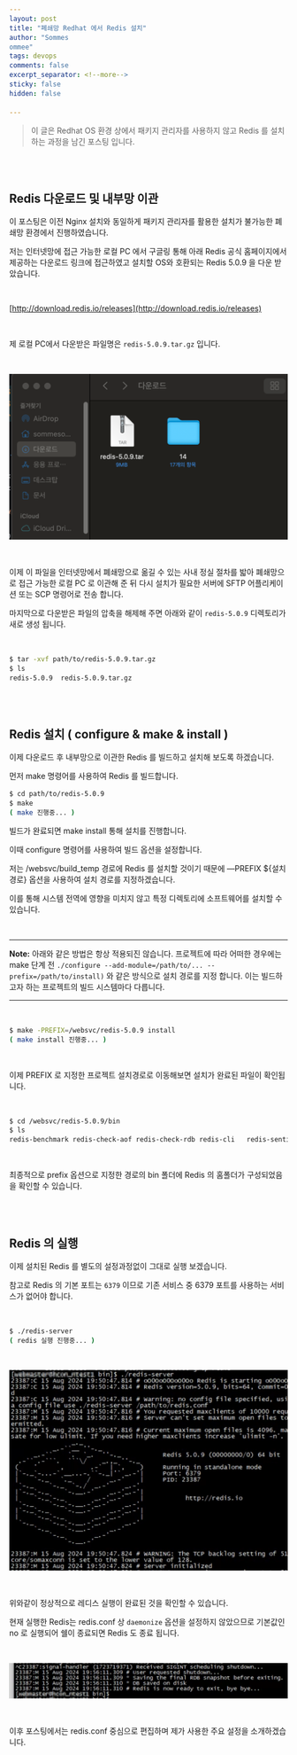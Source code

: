 ```yaml
---
layout: post
title: "폐쇄망 Redhat 에서 Redis 설치"
author: "Sommes
ommee"
tags: devops
comments: false
excerpt_separator: <!--more-->
sticky: false
hidden: false

---
```


> 이 글은 Redhat OS 환경 상에서  패키지 관리자를 사용하지 않고 Redis 를 설치하는 과정을 남긴 포스팅 입니다.
>

<br/>

<br/>

<!--more-->

## Redis 다운로드 및 내부망 이관

이 포스팅은 이전 Nginx 설치와 동일하게 패키지 관리자를 활용한 설치가 불가능한 폐쇄망 환경에서 진행하였습니다.

저는 인터넷망에 접근 가능한 로컬 PC 에서 구글링 통해 아래 Redis 공식 홈페이지에서 제공하는 다운로드 링크에 접근하였고 설치할 OS와 호환되는 Redis 5.0.9 을 다운 받았습니다.

<br/>

[http://download.redis.io/releases](http://download.redis.io/releases)

<br/>

제 로컬 PC에서 다운받은 파일명은 `redis-5.0.9.tar.gz` 입니다.

<br/>

![image_20240709_001.png](https://raw.githubusercontent.com/sommesommee/sommesommee.github.io/master/_images/image_20240709_001.png)

<br/>

이제 이 파일을 인터넷망에서 폐쇄망으로 옮길 수 있는 사내 정실 절차를 밟아 폐쇄망으로 접근 가능한 로컬 PC 로 이관해 준 뒤 다시 설치가 필요한 서버에 SFTP 어플리케이션 또는 SCP 명령어로 전송 합니다.

마지막으로 다운받은 파일의 압축을 해제해 주면 아래와 같이 `redis-5.0.9` 디렉토리가 새로 생성 됩니다.

<br/>

```bash
$ tar -xvf path/to/redis-5.0.9.tar.gz
$ ls
redis-5.0.9  redis-5.0.9.tar.gz
```

<br/>

<br/>

## Redis 설치 ( configure & make & install )

이제 다운로드 후 내부망으로 이관한 Redis 를 빌드하고 설치해 보도록 하겠습니다.

먼저 make 명령어를 사용하여 Redis 를 빌드합니다.


```bash
$ cd path/to/redis-5.0.9
$ make
( make 진행중... )
```



빌드가 완료되면 make install 통해 설치를 진행합니다.

이때 configure 명령어를 사용하여 빌드 옵션을 설정합니다.

저는 /websvc/build_temp 경로에 Redis 를 설치할 것이기 때문에 —PREFIX ${설치경로} 옵션을 사용하여 설치 경로를 지정하겠습니다.

이를 통해 시스템 전역에 영향을 미치지 않고 특정 디렉토리에 소프트웨어를 설치할 수 있습니다.

<br/>


---

**Note:**
아래와 같은 방법은 항상 적용되진 않습니다. 프로젝트에 따라 어떠한 경우에는 make 단계 전 `./configure --add-module=/path/to/... --prefix=/path/to/install)`  와 같은 방식으로 설치 경로를 지정 합니다. 이는 빌드하고자 하는 프로젝트의 빌드 시스템마다 다릅니다.

---

<br/>


```bash
$ make -PREFIX=/websvc/redis-5.0.9 install
( make install 진행중... )
```

<br/>

이제 PREFIX 로 지정한 프로젝트 설치경로로 이동해보면 설치가 완료된 파일이 확인됩니다.

<br/>

```bash
$ cd /websvc/redis-5.0.9/bin
$ ls
redis-benchmark	redis-check-aof	redis-check-rdb	redis-cli	redis-sentinel	redis-server
```

<br/>

최종적으로 prefix 옵션으로 지정한 경로의 bin 폴더에  Redis 의 홈폴더가 구성되었음을 확인할 수 있습니다.

<br/>
<br/>

## Redis 의 실행

이제 설치된 Redis 를 별도의 설정과정없이 그대로 실행 보겠습니다.

참고로 Redis 의 기본 포트는 `6379` 이므로 기존 서비스 중 6379 포트를 사용하는 서비스가 없어야 합니다.

<br/>

```bash
$ ./redis-server
( redis 실행 진행중... )
```

<br/>

![image_20240709_002.png](https://raw.githubusercontent.com/sommesommee/sommesommee.github.io/master/_images/image_20240709_002.png)

<br/>

위와같이 정상적으로 레디스 실행이 완료된 것을 확인할 수 있습니다.

현재 실행한 Redis는 redis.conf 상 `daemonize` 옵션을 설정하지 않았으므로 기본값인 no 로 실행되어 쉘이 종료되면 Redis 도 종료 됩니다.

<br/>

![image_20240709_003.png](https://raw.githubusercontent.com/sommesommee/sommesommee.github.io/master/_images/image_20240709_003.png)

</br>

이후 포스팅에서는 redis.conf 중심으로 편집하며 제가 사용한 주요 설정을 소개하겠습니다.

<br/>
<br/>
